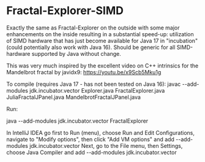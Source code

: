 # Fractal-Explorer-SIMD

Exactly the same as Fractal-Explorer on the outside with some major enhancements on the inside resulting in a substantial speed-up: utilization of SIMD hardware that has just become available for Java 17 in "incubation" (could potentially also work with Java 16). Should be generic for all SIMD-hardware supported by Java without change.

This was very much inspired by the excellent video on C++ intrinsics for the Mandelbrot fractal by javidx9: https://youtu.be/x9Scb5Mku1g

To compile (requires Java 17 - has not been tested on Java 16):
javac --add-modules jdk.incubator.vector Explorer.java FractalExplorer.java JuliaFractalJPanel.java MandelbrotFractalJPanel.java

Run:

java --add-modules jdk.incubator.vector FractalExplorer

In IntelliJ IDEA go first to Run (menu), choose Run and Edit Configurations, navigate to "Modify options", then click "Add VM options" and add --add-modules jdk.incubator.vector
Next, go to the File menu, then Settings, choose Java Compiler and add --add-modules jdk.incubator.vector
